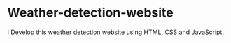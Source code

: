 # Weather-detection-website
I Develop this weather detection website using HTML, CSS and JavaScript.
